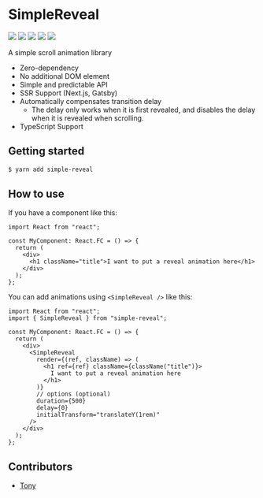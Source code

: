 # SimpleReveal

![](https://img.shields.io/npm/v/simple-reveal)
![](https://img.shields.io/npm/l/simple-reveal)
![](https://img.shields.io/npm/dt/simple-reveal)
![](https://img.shields.io/github/contributors/daangn/simple-reveal)
![](https://img.shields.io/github/last-commit/daangn/simple-reveal)

A simple scroll animation library

- Zero-dependency
- No additional DOM element
- Simple and predictable API
- SSR Support (Next.js, Gatsby)
- Automatically compensates transition delay
  - The delay only works when it is first revealed, and disables the delay when it is revealed when scrolling.
- TypeScript Support

## Getting started

```bash
$ yarn add simple-reveal
```

## How to use

If you have a component like this:

```tsx
import React from "react";

const MyComponent: React.FC = () => {
  return (
    <div>
      <h1 className="title">I want to put a reveal animation here</h1>
    </div>
  );
};
```

You can add animations using `<SimpleReveal />` like this:

```tsx
import React from "react";
import { SimpleReveal } from "simple-reveal";

const MyComponent: React.FC = () => {
  return (
    <div>
      <SimpleReveal
        render={(ref, className) => (
          <h1 ref={ref} className={className("title")}>
            I want to put a reveal animation here
          </h1>
        )}
        // options (optional)
        duration={500}
        delay={0}
        initialTransform="translateY(1rem)"
      />
    </div>
  );
};
```

## Contributors

- [Tony](https://github.com/tonyfromundefined)
